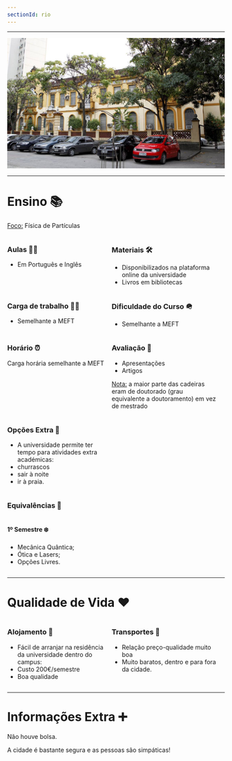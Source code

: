 ```yaml
---
sectionId: rio
---
```


---

<img src="images/rio.jpg" alt="UniRio" class="rounded-image">

---

# Ensino 📚

<u>Foco:</u> Física de Partículas

<div style="display: flex;">
    <div style="flex-basis: 48%;">
        <h3>Aulas 👩‍🏫</h3>
        <ul>
            <li>Em Português e Inglês</li>
        </ul>
    </div>
    <div style="flex-basis: 48%;">
        <h3>Materiais 🛠️</h3>
        <ul>
            <li>Disponibilizados na plataforma online da universidade</li>
            <li>Livros em bibliotecas</li>
        </ul>
    </div>
</div>

<div style="display: flex;">
    <div style="flex-basis: 48%;">
        <h3>Carga de trabalho 😮‍💨</h3>
        <ul>
            <li>Semelhante a MEFT</li>
        </ul>
    </div>
    <div style="flex-basis: 48%;">
        <h3>Dificuldade do Curso 🪖</h3>
        <ul>
            <li>Semelhante a MEFT</li>
        </ul>
    </div>
</div>

<div style="display: flex;">
    <div style="flex-basis: 48%;">
        <h3>Horário ⏰</h3>
        <p>Carga horária semelhante a MEFT</p>
    </div>
    <div style="flex-basis: 48%;">
        <h3>Avaliação 📝</h3>
        <ul>
            <li>Apresentações</li>
            <li>Artigos</li>
        </ul>
        <p><u>Nota:</u> a maior parte das cadeiras eram de doutorado (grau equivalente a doutoramento) em vez de mestrado</p>
    </div>
</div>

<div style="display: flex;">
    <div style="flex-basis: 48%;">
        <h3>Opções Extra 🏅</h3>
        <ul>
            <li>A universidade permite ter tempo para atividades extra académicas:</li>
            <li>churrascos</li>
            <li>sair à noite</li>
            <li>ir à praia.</li>
            <!-- Add more options here -->
        </ul>
    </div>
</div>

### Equivalências 📜

<div style="display: flex;">
    <div style="flex-basis: 48%;">
        <h4>1º Semestre ❄️</h4>
        <ul>
            <li>Mecânica Quântica;</li>
            <li>Ótica e Lasers;</li>
            <li>Opções Livres.</li>
        </ul>
    </div>
</div>

---

# Qualidade de Vida ❤️

<div style="display: flex;">
    <div style="flex-basis: 48%;">
        <h3>Alojamento 🏡</h3>
        <ul>
            <li>Fácil de arranjar na residência da universidade dentro do campus:</li>
            <li>Custo 200€/semestre</li>
            <li>Boa qualidade</li>
        </ul>
    </div>
    <div style="flex-basis: 48%;">
        <h3>Transportes 🚌</h3>
        <ul>
            <li>Relação preço-qualidade muito boa</li>
            <li>Muito baratos, dentro e para fora da cidade.</li>
        </ul>
    </div>
</div>

---

# Informações Extra ➕

Não houve bolsa.

A cidade é bastante segura e as pessoas são simpáticas!
